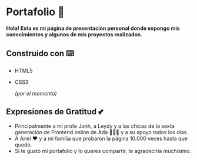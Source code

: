# Portafolio 🌼

__Hola! Esta es mi página de presentación personal donde expongo mis conocimientos y algunos de mis proyectos realizados.__

## Construido con ⌨️

- HTML5
- CSS3

   _(por el momento)_

## Expresiones de Gratitud 💕

- Principalmente a mi profe Jonh, a Leydy y a las chicas de la sexta generación de Frontend online de Ada 🧚🏻‍♀️ y a su apoyo todos los días.
- A Ariel ❤️ y a mi familia que probaron la página 10.000 veces hasta que quedó.
- Si te gustó mi portafolio y lo queres compartir, te agradeciría muchisimo.

